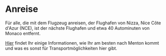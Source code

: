 # Anreise

Für alle, die mit dem Flugzeug anreisen, der Flughafen von Nizza, Nice Côte d'Azur (NCE), ist der nächste Flughafen und etwa 40 Autominuten von Monaco entfernt.

[Hier](../transport) findet Ihr einige Informationen, wie Ihr am besten nach Menton kommt und was es sonst für Transportmöglichkeiten hier gibt.
